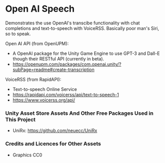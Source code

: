 # Open AI Speech
Demonstrates the use OpenAI's transcibe functionality with chat completions and text-to-speech with VoiceRSS. Basically poor man's Siri, so to speak.

Open AI API (from OpenUPM): 
- A OpenAI package for the Unity Game Engine to use GPT-3 and Dall-E though their RESTful API (currently in beta).
- https://openupm.com/packages/com.openai.unity/?subPage=readme#create-transcription

VoiceRSS (from RapidAPI):
- Text-to-speech Online Service
- https://rapidapi.com/voicerss/api/text-to-speech-1
- https://www.voicerss.org/api/

### Unity Asset Store Assets And Other Free Packages Used in This Project
- UniRx: https://github.com/neuecc/UniRx

### Credits and Licences for Other Assets
- Graphics CC0

